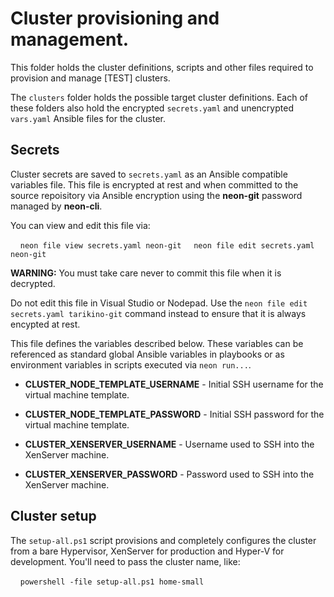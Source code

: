 # Cluster provisioning and management.

This folder holds the cluster definitions, scripts and other files required to provision and manage [TEST] clusters.

The `clusters` folder holds the possible target cluster definitions.  Each of these folders also hold the encrypted `secrets.yaml` and unencrypted `vars.yaml` Ansible files for the cluster.

## Secrets

Cluster secrets are saved to `secrets.yaml` as an Ansible compatible variables file.  This file is encrypted at rest and when committed to the source repoisitory via Ansible encryption using the **neon-git** password managed by **neon-cli**.

You can view and edit this file via:

&nbsp;&nbsp;&nbsp;&nbsp;`neon file view secrets.yaml neon-git`
&nbsp;&nbsp;&nbsp;&nbsp;`neon file edit secrets.yaml neon-git`

**WARNING:** You must take care never to commit this file when it is decrypted.

Do not edit this file in Visual Studio or Nodepad.  Use the `neon file edit secrets.yaml tarikino-git` command instead to ensure that it is always encypted at rest.

This file defines the variables described below.  These variables can be referenced as standard global Ansible variables in playbooks or as environment variables in scripts executed via `neon run...`.

* **CLUSTER_NODE_TEMPLATE_USERNAME** - Initial SSH username for the virtual machine template.
* **CLUSTER_NODE_TEMPLATE_PASSWORD** - Initial SSH password for the virtual machine template.

* **CLUSTER_XENSERVER_USERNAME** - Username used to SSH into the XenServer machine.
* **CLUSTER_XENSERVER_PASSWORD** - Password used to SSH into the XenServer machine.

## Cluster setup

The `setup-all.ps1` script provisions and completely configures the cluster from a bare Hypervisor, XenServer for production and Hyper-V for development.  You'll need to pass the cluster name, like:

&nbsp;&nbsp;&nbsp;&nbsp;`powershell -file setup-all.ps1 home-small`
